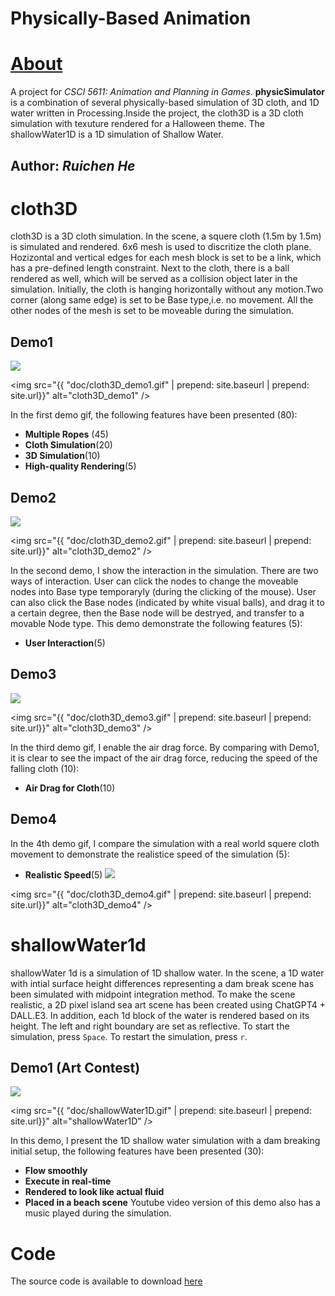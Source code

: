 # Physically-Based Animation
# [About](https://ruichenhe.github.io/physicSimulator/)
A project for *CSCI 5611: Animation and Planning in Games*. **physicSimulator** is a combination of several physically-based simulation of 3D cloth, and 1D water written in Processing.Inside the project, the cloth3D is a 3D cloth simulation with texuture rendered for a Halloween theme. The shallowWater1D is a 1D simulation of Shallow Water.
## Author: *Ruichen He*

# cloth3D
cloth3D is a 3D cloth simulation. In the scene, a squere cloth (1.5m by 1.5m) is simulated and rendered. 6x6 mesh is used to discritize the cloth plane. Hozizontal and vertical edges for each mesh block is set to be a link, which has a pre-defined length constraint. Next to the cloth, there is a ball rendered as well, which will be served as a collision object later in the simulation. Initially, the cloth is hanging horizontally without any motion.Two corner (along same edge) is set to be Base type,i.e. no movement. All the other nodes of the mesh is set to be moveable during the simulation. 
## Demo1
![](https://github.com/RuichenHe/physicSimulator/blob/main/doc/cloth3D_demo1.gif)

<img src="{{ "doc/cloth3D_demo1.gif" | prepend: site.baseurl | prepend: site.url}}" alt="cloth3D_demo1" />

In the first demo gif, the following features have been presented (80):
+ **Multiple Ropes** (45)
+ **Cloth Simulation**(20)
+ **3D Simulation**(10)
+ **High-quality Rendering**(5)
## Demo2
![](https://github.com/RuichenHe/physicSimulator/blob/main/doc/cloth3D_demo2.gif)

<img src="{{ "doc/cloth3D_demo2.gif" | prepend: site.baseurl | prepend: site.url}}" alt="cloth3D_demo2" />

In the second demo, I show the interaction in the simulation. There are two ways of interaction. User can click the nodes to change the moveable nodes into Base type temporaryly (during the clicking of the mouse). User can also click the Base nodes (indicated by white visual balls), and drag it to a certain degree, then the Base node will be destryed, and transfer to a movable Node type. This demo demonstrate the following features (5):
+ **User Interaction**(5)

## Demo3
![](https://github.com/RuichenHe/physicSimulator/blob/main/doc/cloth3D_demo3.gif)

<img src="{{ "doc/cloth3D_demo3.gif" | prepend: site.baseurl | prepend: site.url}}" alt="cloth3D_demo3" />

In the third demo gif, I enable the air drag force. By comparing with Demo1, it is clear to see the impact of the air drag force, reducing the speed of the falling cloth (10):
+ **Air Drag for Cloth**(10)
## Demo4
In the 4th demo gif, I compare the simulation with a real world squere cloth movement to demonstrate the realistice speed of the simulation (5):
+ **Realistic Speed**(5)
![](https://github.com/RuichenHe/physicSimulator/blob/main/doc/cloth3D_demo4.gif)

<img src="{{ "doc/cloth3D_demo4.gif" | prepend: site.baseurl | prepend: site.url}}" alt="cloth3D_demo4" />

# shallowWater1d
shallowWater 1d is a simulation of 1D shallow water. In the scene, a 1D water with intial surface height differences representing a dam break scene has been simulated with midpoint integration method. To make the scene realistic, a 2D pixel island sea art scene has been created using ChatGPT4 + DALL.E3. In addition, each 1d block of the water is rendered based on its height. The left and right boundary are set as 
reflective. To start the simulation, press `Space`. To restart the simulation, press `r`. 
## Demo1 **(Art Contest)**
![](https://github.com/RuichenHe/physicSimulator/blob/main/doc/shallowWater1D.gif)

<img src="{{ "doc/shallowWater1D.gif" | prepend: site.baseurl | prepend: site.url}}" alt="shallowWater1D" />

In this demo, I present the 1D shallow water simulation with a dam breaking initial setup, the following features have been presented (30):
+ **Flow smoothly**
+ **Execute in real-time**
+ **Rendered to look like actual fluid**
+ **Placed in a beach scene**
Youtube video version of this demo also has a music played during the simulation. 

# Code
The source code is available to download [here](https://github.com/RuichenHe/physicSimulator/)

